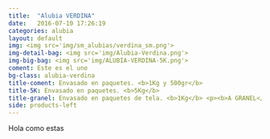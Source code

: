 ```yaml
---
title:  "Alubia VERDINA"
date:   2016-07-10 17:26:19
categories: alubia
layout: default
img: <img src='img/sm_alubias/verdina_sm.png'>
img-detail-bag: <img src='img/Alubia-Verdina.png'>
img-big-bag: <img src='img/ALUBIA-VERDINA-5K.png'>
coment: Este es el uno
bg-class: alubia-verdina 
title-coment: Envasado en paquetes. <b>1Kg y 500gr</b>
title-5K: Envasado en paquetes. <b>5Kg</b>
title-granel: Envasado en paquetes de tela. <b>1Kg</b> <p><b>A GRANEL</b><br> Envasado en sacos de <b>10Kg, 25Kg y bolsa de 5Kg</b> 
side: products-left
---
```


Hola como estas